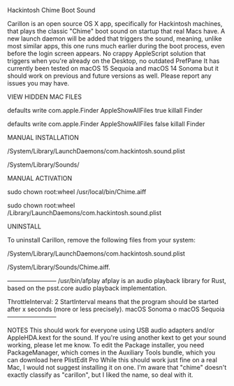 Hackintosh Chime Boot Sound

Carillon is an open source OS X app, specifically for Hackintosh machines, that plays the classic "Chime" boot sound on startup that real Macs have.
A new launch daemon will be added that triggers the sound, meaning, unlike most similar apps, this one runs much earlier during the boot process, even before the login screen appears. No crappy AppleScript solution that triggers when you're already on the Desktop, no outdated PrefPane
It has currently been tested on macOS 15 Sequoia and macOS 14 Sonoma but it should work on previous and future versions as well. Please report any issues you may have.

VIEW HIDDEN MAC FILES

defaults write com.apple.Finder AppleShowAllFiles true
killall Finder

defaults write com.apple.Finder AppleShowAllFiles false
killall Finder


MANUAL INSTALLATION

/System/Library/LaunchDaemons/com.hackintosh.sound.plist

/System/Library/Sounds/


MANUAL ACTIVATION

sudo chown root:wheel /usr/local/bin/Chime.aiff

sudo chown root:wheel /Library/LaunchDaemons/com.hackintosh.sound.plist


UNINSTALL

To uninstall Carillon, remove the following files from your system:

/System/Library/LaunchDaemons/com.hackintosh.sound.plist

/System/Library/Sounds/Chime.aiff.

————————
/usr/bin/afplay
afplay is an audio playback library for Rust, based on the psst.core audio playback implementation.

ThrottleInterval: 2
StartInterval means that the program should be started after x seconds (more or less precisely). macOS Sonoma o macOS Sequoia
————————


NOTES
This should work for everyone using USB audio adapters and/or AppleHDA.kext for the sound. If you're using another kext to get your sound working, please let me know.
To edit the Package installer, you need PackageManager, which comes in the Auxiliary Tools bundle, which you can download here PlistEdit Pro
While this should work just fine on a real Mac, I would not suggest installing it on one.
I'm aware that "chime" doesn't exactly classify as "carillon", but I liked the name, so deal with it. 

